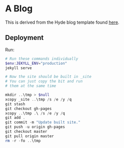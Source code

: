 # A Blog

This is derived from the Hyde blog template found [here](https://github.com/poole/hyde).

## Deployment

Run:

```powershell
# Run these commands individually
$env:JEKYLL_ENV="production"
jekyll serve

# Now the site should be built in _site
# You can just copy the bit and run
# them at the same time

mkdir ..\tmp > $null
xcopy _site ..\tmp /s /e /y /q
git stash
git checkout gh-pages
xcopy ..\tmp .\ /s /e /y /q
git add .
git commit -m "Update built site."
git push -u origin gh-pages
git checkout master
git pull origin master
rm -r -fo ..\tmp
```

